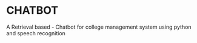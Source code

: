 # CHATBOT
A Retrieval based - Chatbot for college management system using python and speech recognition
